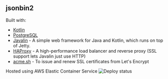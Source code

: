 ## jsonbin2

Built with:
- [Kotlin](https://kotlinlang.org)
- [PostgreSQL](https://www.postgresql.org)
- [Javalin](https://javalin.io) - A simple web framework for Java and Kotlin, which runs on top of Jetty.
- [HAProxy](https://www.haproxy.com) - A high-performance load balancer and reverse proxy
(SSL support lets Javalin just use HTTP)
- [acme.sh](https://github.com/acmesh-official/acme.sh) - To issue and renew SSL certificates from Let's Encrypt

Hosted using AWS Elastic Container Service
![Deploy status](https://github.com/dylanburati/jsonbin2/workflows/Deploy%20to%20Amazon%20ECS/badge.svg)
